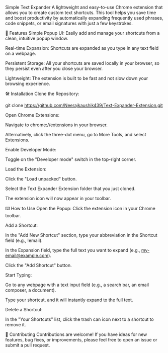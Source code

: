 Simple Text Expander
A lightweight and easy-to-use Chrome extension that allows you to create custom text shortcuts. This tool helps you save time and boost productivity by automatically expanding frequently used phrases, code snippets, or email signatures with just a few keystrokes.

🚀 Features
Simple Popup UI: Easily add and manage your shortcuts from a clean, intuitive popup window.

Real-time Expansion: Shortcuts are expanded as you type in any text field on a webpage.

Persistent Storage: All your shortcuts are saved locally in your browser, so they persist even after you close your browser.

Lightweight: The extension is built to be fast and not slow down your browsing experience.

🛠️ Installation
Clone the Repository:

git clone https://github.com/Neerajkaushik439/Text-Expander-Extension.git

Open Chrome Extensions:

Navigate to chrome://extensions in your browser.

Alternatively, click the three-dot menu, go to More Tools, and select Extensions.

Enable Developer Mode:

Toggle on the "Developer mode" switch in the top-right corner.

Load the Extension:

Click the "Load unpacked" button.

Select the Text Expander Extension folder that you just cloned.

The extension icon will now appear in your toolbar.

⌨️ How to Use
Open the Popup: Click the extension icon in your Chrome toolbar.

Add a Shortcut:

In the "Add New Shortcut" section, type your abbreviation in the Shortcut field (e.g., !email).

In the Expansion field, type the full text you want to expand (e.g., my-email@example.com).

Click the "Add Shortcut" button.

Start Typing:

Go to any webpage with a text input field (e.g., a search bar, an email composer, a document).

Type your shortcut, and it will instantly expand to the full text.

Delete a Shortcut:

In the "Your Shortcuts" list, click the trash can icon next to a shortcut to remove it.

🤝 Contributing
Contributions are welcome! If you have ideas for new features, bug fixes, or improvements, please feel free to open an issue or submit a pull request.
